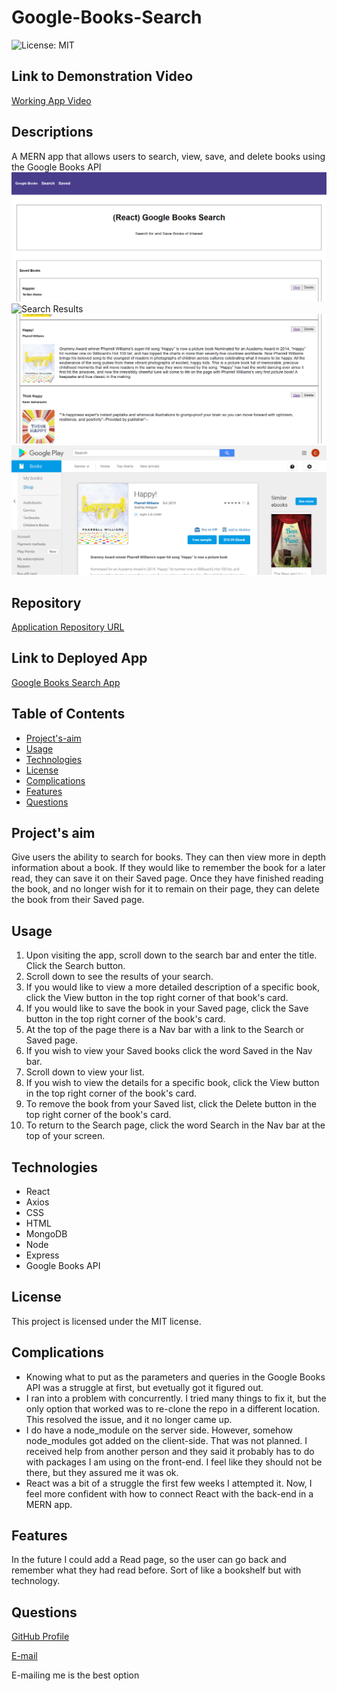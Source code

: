 # Google-Books-Search
![License: MIT](https://img.shields.io/badge/License-MIT-Red.svg)

## Link to Demonstration Video
[Working App Video](https://drive.google.com/file/d/1wGucMyTtvV_fcR3rMtJz8y7VW3HOGVh1/view)

## Descriptions
A MERN app that allows users to search, view, save, and delete books using the Google Books API
![App](./assets/images/app.png)
![Search Results]('./assets/images/search-results.png')
![Saved Page](./assets/images/saved-list.png)
![Viewed Book](./assets/images/viewed-book.png)

## Repository
[Application Repository URL](https://github.com/cmcunningham27/Google-Books-Search)

## Link to Deployed App
[Google Books Search App](https://murmuring-beach-73094.herokuapp.com)

## Table of Contents
- [Project's-aim](#project's-aim)
- [Usage](#usage)
- [Technologies](#technologies)
- [License](#license)
- [Complications](#complications)
- [Features](#features)
- [Questions](#questions)

## Project's aim
Give users the ability to search for books. They can then view more in depth information about a book. If they would like to remember the book for a later read, they can save it on their Saved page. Once they have finished reading the book, and no longer wish for it to remain on their page, they can delete the book from their Saved page.

## Usage
1. Upon visiting the app, scroll down to the search bar and enter the title. Click the Search button.
2. Scroll down to see the results of your search.
3. If you would like to view a more detailed description of a specific book, click the View button in the top right corner of that book's card.
4. If you would like to save the book in your Saved page, click the Save button in the top right corner of the book's card.
5. At the top of the page there is a Nav bar with a link to the Search or Saved page.
6. If you wish to view your Saved books click the word Saved in the Nav bar.
7. Scroll down to view your list.
8. If you wish to view the details for a specific book, click the View button in the top right corner of the book's card.
9. To remove the book from your Saved list, click the Delete button in the top right corner of the book's card.
10. To return to the Search page, click the word Search in the Nav bar at the top of your screen.

## Technologies
* React
* Axios
* CSS
* HTML
* MongoDB
* Node
* Express
* Google Books API

## License
This project is licensed under the MIT license.

## Complications
* Knowing what to put as the parameters and queries in the Google Books API was a struggle at first, but evetually got it figured out.
* I ran into a problem with concurrently. I tried many things to fix it, but the only option that worked was to re-clone the repo in a different location. This resolved the issue, and it no longer came up.
* I do have a node_module on the server side. However, somehow node_modules got added on the client-side. That was not planned. I received help from another person and they said it probably has to do with packages I am using on the front-end. I feel like they should not be there, but they assured me it was ok. 
* React was a bit of a struggle the first few weeks I attempted it. Now, I feel more confident with how to connect React with the back-end in a MERN app. 

## Features
In the future I could add a Read page, so the user can go back and remember what they had read before. Sort of like a bookshelf but with technology. 

## Questions
[GitHub Profile](https://github.com/cmcunningham27)

[E-mail](mailto:sttepstutoring@yahoo.com)

E-mailing me is the best option
